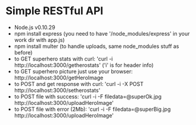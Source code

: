 Simple RESTful API
=======

* Node.js v0.10.29
* npm install express (you need to have '/node_modules/express' in your work dir with app.js)
* npm install multer (to handle uploads, same node_modules stuff as before)
* to GET superhero stats with curl: 'curl -i http://localhost:3000/getherostats' ('i' is for header info)
* to GET superhero picture just use your browser: http://localhost:3000/getHeroImage
* to POST and get response with curl: 'curl -i -X POST http://localhost:3000/setherostats'
* to POST file with success: 'curl -i -F filedata=@superOk.jpg http://localhost:3000/uploadHeroImage'
* to POST file with error (2Mb): 'curl -i -F filedata=@superBig.jpg http://localhost:3000/uploadHeroImage'